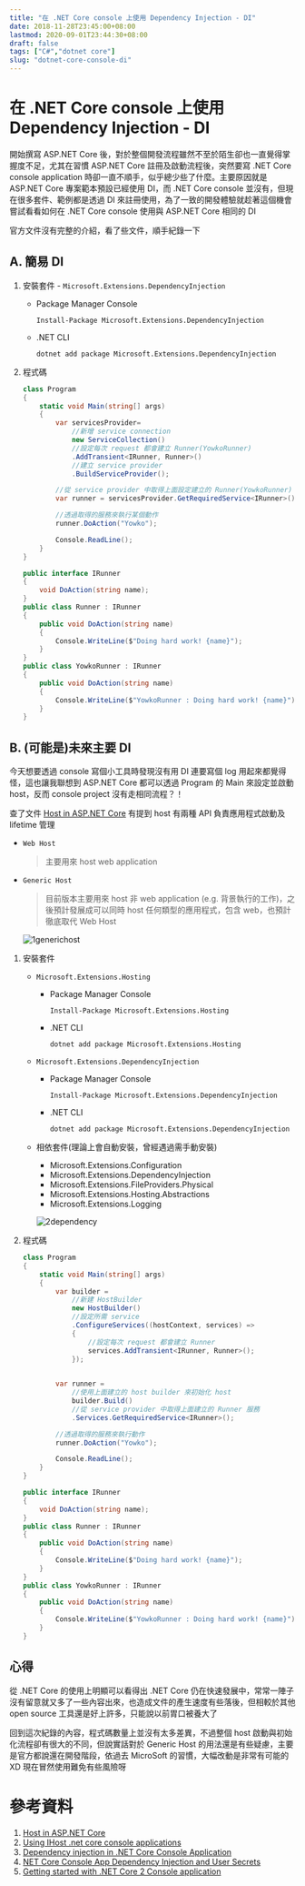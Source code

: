 ```yaml
---
title: "在 .NET Core console 上使用 Dependency Injection - DI"
date: 2018-11-28T23:45:00+08:00
lastmod: 2020-09-01T23:44:30+08:00
draft: false
tags: ["C#","dotnet core"]
slug: "dotnet-core-console-di"
---
```

# 在 .NET Core console 上使用 Dependency Injection - DI
開始撰寫 ASP.NET Core 後，對於整個開發流程雖然不至於陌生卻也一直覺得掌握度不足，尤其在習慣 ASP.NET Core 註冊及啟動流程後，突然要寫 .NET Core console application 時卻一直不順手，似乎總少些了什麼。主要原因就是 ASP.NET Core 專案範本預設已經使用 DI，而 .NET Core console 並沒有，但現在很多套件、範例都是透過 DI 來註冊使用，為了一致的開發體驗就趁著這個機會嘗試看看如何在 .NET Core console 使用與 ASP.NET Core 相同的 DI 

官方文件沒有完整的介紹，看了些文件，順手紀錄一下

## A. 簡易 DI

1. 安裝套件 - `Microsoft.Extensions.DependencyInjection`

    - Package Manager Console
    
        ```
        Install-Package Microsoft.Extensions.DependencyInjection
        ```
    - .NET CLI

        ```
        dotnet add package Microsoft.Extensions.DependencyInjection
        ``` 

2. 程式碼

    ```cs
    class Program
    {
        static void Main(string[] args)
        {
            var servicesProvider= 
                //新增 service connection
                new ServiceCollection()
                //設定每次 request 都會建立 Runner(YowkoRunner)
                .AddTransient<IRunner, Runner>()
                //建立 service provider
                .BuildServiceProvider();

            //從 service provider 中取得上面設定建立的 Runner(YowkoRunner) 服務
            var runner = servicesProvider.GetRequiredService<IRunner>();

            //透過取得的服務來執行某個動作
            runner.DoAction("Yowko");

            Console.ReadLine();
        }
    }

    public interface IRunner
    {
        void DoAction(string name);
    }
    public class Runner : IRunner
    {
        public void DoAction(string name)
        {
            Console.WriteLine($"Doing hard work! {name}");
        }
    }
    public class YowkoRunner : IRunner
    {
        public void DoAction(string name)
        {
            Console.WriteLine($"YowkoRunner : Doing hard work! {name}");
        }
    }
    ```

## B. (可能是)未來主要 DI

今天想要透過 console 寫個小工具時發現沒有用 DI 連要寫個 log 用起來都覺得怪，這也讓我聯想到 ASP.NET Core 都可以透過 Program 的 Main 來設定並啟動 host，反而 console project 沒有走相同流程？！

查了文件 [Host in ASP.NET Core](https://docs.microsoft.com/en-us/aspnet/core/fundamentals/host/index?WT.mc_id=DOP-MVP-5002594) 有提到 host 有兩種 API 負責應用程式啟動及 lifetime 管理

- `Web Host`

    > 主要用來 host web application

- `Generic Host`

    > 目前版本主要用來 host 非 web application (e.g. 背景執行的工作)，之後預計發展成可以同時 host 任何類型的應用程式，包含 web，也預計徹底取代 Web Host 

    ![1generichost](https://user-images.githubusercontent.com/3851540/49169687-4f2ef200-f375-11e8-9a90-1c74dc70b09b.png)

1. 安裝套件 
    - `Microsoft.Extensions.Hosting`
        - Package Manager Console
        
            ```
            Install-Package Microsoft.Extensions.Hosting
            ```
        
        - .NET CLI

            ```
            dotnet add package Microsoft.Extensions.Hosting
            ```  
    
    - `Microsoft.Extensions.DependencyInjection`
        - Package Manager Console
        
            ```
            Install-Package Microsoft.Extensions.DependencyInjection
            ```
        
        - .NET CLI

            ```
            dotnet add package Microsoft.Extensions.DependencyInjection
            ```

    - 相依套件(理論上會自動安裝，曾經遇過需手動安裝)
        - Microsoft.Extensions.Configuration
        - Microsoft.Extensions.DependencyInjection
        - Microsoft.Extensions.FileProviders.Physical
        - Microsoft.Extensions.Hosting.Abstractions
        - Microsoft.Extensions.Logging

        ![2dependency](https://user-images.githubusercontent.com/3851540/49169688-4fc78880-f375-11e8-9bcf-7724db826571.png) 

2. 程式碼

    ```cs
    class Program
    {
        static void Main(string[] args)
        {
            var builder =
                //新建 HostBuilder
                new HostBuilder()
                //設定所需 service
                .ConfigureServices((hostContext, services) =>
                {
                    //設定每次 request 都會建立 Runner
                    services.AddTransient<IRunner, Runner>();
                });

            
            var runner =
                //使用上面建立的 host builder 來初始化 host
                builder.Build()
                //從 service provider 中取得上面建立的 Runner 服務
                .Services.GetRequiredService<IRunner>();

            //透過取得的服務來執行動作
            runner.DoAction("Yowko");

            Console.ReadLine();
        }
    }

    public interface IRunner
    {
        void DoAction(string name);
    }
    public class Runner : IRunner
    {
        public void DoAction(string name)
        {
            Console.WriteLine($"Doing hard work! {name}");
        }
    }
    public class YowkoRunner : IRunner
    {
        public void DoAction(string name)
        {
            Console.WriteLine($"YowkoRunner : Doing hard work! {name}");
        }
    }
    ```

## 心得

從 .NET Core 的使用上明顯可以看得出 .NET Core 仍在快速發展中，常常一陣子沒有留意就又多了一些內容出來，也造成文件的產生速度有些落後，但相較於其他 open source 工具還是好上許多，只能說以前胃口被養大了

回到這次紀錄的內容，程式碼數量上並沒有太多差異，不過整個 host 啟動與初始化流程卻有很大的不同，但說實話對於 Generic Host 的用法還是有些疑慮，主要是官方都說還在開發階段，依過去 MicroSoft 的習慣，大幅改動是非常有可能的XD 現在冒然使用難免有些風險呀

# 參考資料

1. [Host in ASP.NET Core](https://docs.microsoft.com/en-us/aspnet/core/fundamentals/host/index?WT.mc_id=DOP-MVP-5002594)
2. [Using IHost .net core console applications](https://garywoodfine.com/ihost-net-core-console-applications/)
3. [Dependency injection in .NET Core Console Application](https://korytiak.com/Home/BlogPost?PostName=Dependency%20injection%20in%20.NET%20Core%20Console%20Application)
4. [NET Core Console App Dependency Injection and User Secrets](https://long2know.com/2018/02/net-core-console-app-dependency-injection-and-user-secrets/)
5. [Getting started with .NET Core 2 Console application](https://github.com/NLog/NLog.Extensions.Logging/wiki/Getting-started-with-.NET-Core-2---Console-application)